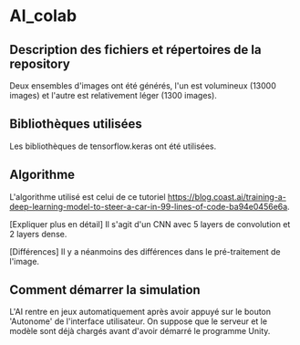# AI_colab
## Description des fichiers et répertoires de la repository
Deux ensembles d'images ont été générés, l'un est volumineux (13000 images) et l'autre est relativement léger (1300 images).
## Bibliothèques utilisées
Les bibliothèques de tensorflow.keras ont été utilisées.
## Algorithme
L'algorithme utilisé est celui de ce tutoriel https://blog.coast.ai/training-a-deep-learning-model-to-steer-a-car-in-99-lines-of-code-ba94e0456e6a.

[Expliquer plus en détail]
Il s'agit d'un CNN avec 5 layers de convolution et 2 layers dense.

[Différences]
Il y a néanmoins des différences dans le pré-traitement de l'image.

## Comment démarrer la simulation
L'AI rentre en jeux automatiquement après avoir appuyé sur le bouton 'Autonome' de l'interface utilisateur. On suppose que le serveur et le modèle sont déjà chargés avant d'avoir démarré le programme Unity.
